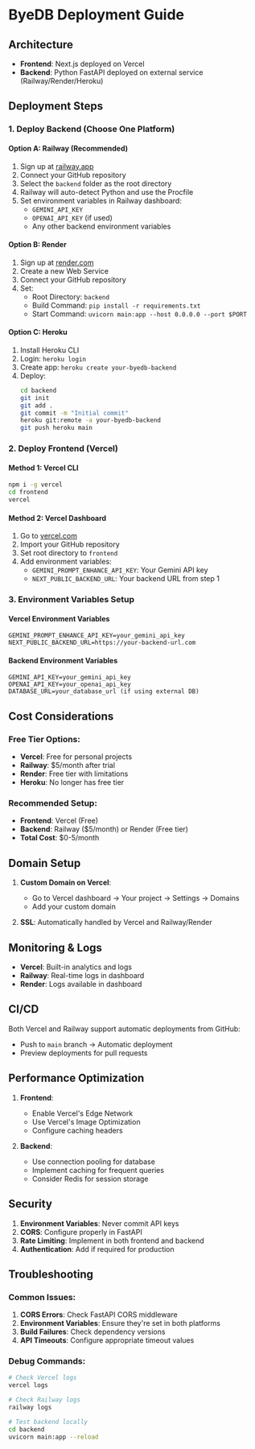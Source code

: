 # ByeDB Deployment Guide

## Architecture
- **Frontend**: Next.js deployed on Vercel
- **Backend**: Python FastAPI deployed on external service (Railway/Render/Heroku)

## Deployment Steps

### 1. Deploy Backend (Choose One Platform)

#### Option A: Railway (Recommended)
1. Sign up at [railway.app](https://railway.app)
2. Connect your GitHub repository
3. Select the `backend` folder as the root directory
4. Railway will auto-detect Python and use the Procfile
5. Set environment variables in Railway dashboard:
   - `GEMINI_API_KEY`
   - `OPENAI_API_KEY` (if used)
   - Any other backend environment variables

#### Option B: Render
1. Sign up at [render.com](https://render.com)
2. Create a new Web Service
3. Connect your GitHub repository
4. Set:
   - Root Directory: `backend`
   - Build Command: `pip install -r requirements.txt`
   - Start Command: `uvicorn main:app --host 0.0.0.0 --port $PORT`

#### Option C: Heroku
1. Install Heroku CLI
2. Login: `heroku login`
3. Create app: `heroku create your-byedb-backend`
4. Deploy:
   ```bash
   cd backend
   git init
   git add .
   git commit -m "Initial commit"
   heroku git:remote -a your-byedb-backend
   git push heroku main
   ```

### 2. Deploy Frontend (Vercel)

#### Method 1: Vercel CLI
```bash
npm i -g vercel
cd frontend
vercel
```

#### Method 2: Vercel Dashboard
1. Go to [vercel.com](https://vercel.com)
2. Import your GitHub repository
3. Set root directory to `frontend`
4. Add environment variables:
   - `GEMINI_PROMPT_ENHANCE_API_KEY`: Your Gemini API key
   - `NEXT_PUBLIC_BACKEND_URL`: Your backend URL from step 1

### 3. Environment Variables Setup

#### Vercel Environment Variables
```
GEMINI_PROMPT_ENHANCE_API_KEY=your_gemini_api_key
NEXT_PUBLIC_BACKEND_URL=https://your-backend-url.com
```

#### Backend Environment Variables
```
GEMINI_API_KEY=your_gemini_api_key
OPENAI_API_KEY=your_openai_api_key
DATABASE_URL=your_database_url (if using external DB)
```

## Cost Considerations

### Free Tier Options:
- **Vercel**: Free for personal projects
- **Railway**: $5/month after trial
- **Render**: Free tier with limitations
- **Heroku**: No longer has free tier

### Recommended Setup:
- **Frontend**: Vercel (Free)
- **Backend**: Railway ($5/month) or Render (Free tier)
- **Total Cost**: $0-5/month

## Domain Setup

1. **Custom Domain on Vercel**:
   - Go to Vercel dashboard → Your project → Settings → Domains
   - Add your custom domain

2. **SSL**: Automatically handled by Vercel and Railway/Render

## Monitoring & Logs

- **Vercel**: Built-in analytics and logs
- **Railway**: Real-time logs in dashboard
- **Render**: Logs available in dashboard

## CI/CD

Both Vercel and Railway support automatic deployments from GitHub:
- Push to `main` branch → Automatic deployment
- Preview deployments for pull requests

## Performance Optimization

1. **Frontend**:
   - Enable Vercel's Edge Network
   - Use Vercel's Image Optimization
   - Configure caching headers

2. **Backend**:
   - Use connection pooling for database
   - Implement caching for frequent queries
   - Consider Redis for session storage

## Security

1. **Environment Variables**: Never commit API keys
2. **CORS**: Configure properly in FastAPI
3. **Rate Limiting**: Implement in both frontend and backend
4. **Authentication**: Add if required for production

## Troubleshooting

### Common Issues:
1. **CORS Errors**: Check FastAPI CORS middleware
2. **Environment Variables**: Ensure they're set in both platforms
3. **Build Failures**: Check dependency versions
4. **API Timeouts**: Configure appropriate timeout values

### Debug Commands:
```bash
# Check Vercel logs
vercel logs

# Check Railway logs
railway logs

# Test backend locally
cd backend
uvicorn main:app --reload
```
